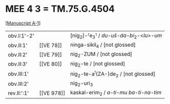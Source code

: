 # MEE 4 3 = TM.75.G.4504

[[Manuscript A-1]]

|             |            |                                                                             |
| ----------- | ---------- | --------------------------------------------------------------------------- |
| obv.I:1'-2' |            | [nig<sub>2</sub>]-⸢e<sub>3</sub>⸣ / *du-uš-da-bi*<sub>2</sub>-<*lu*>-*um* |
| obv.II:1'   | [[VE 78]]  | ninga-sikil<sub>4</sub> / [not glossed]                                     |
| obv.II:2'   | [[VE 79]]  | nig<sub>2</sub>-ZUM / [not glossed]                                         |
| obv.II:3'   | [[VE 80]]  | nig<sub>2</sub>-te / [not glossed]                                          |
| obv.III:1'  |            | nig<sub>2</sub>-te-a<sup>!</sup>(ZA-)de<sub>2</sub> / [not glossed]         |
| obv.III:2'  |            | nig<sub>2</sub>-uri<sub>3</sub>                                             |
| rev.II:':1' | [[VE 978]] | kaskal-erim<sub>2</sub> / *a-ti-mu ba-ti-na-tim*                            |

[//begin]: # "Autogenerated link references for markdown compatibility"
[Manuscript A-1]: <Manuscript A-1> "Manuscript A-1"
[//end]: # "Autogenerated link references"